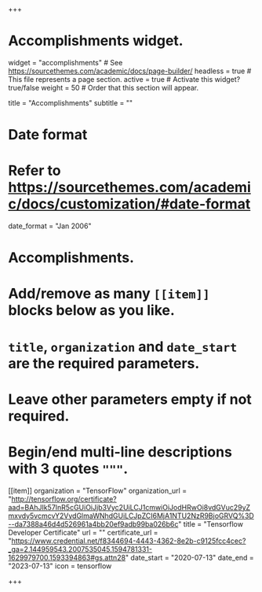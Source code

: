 +++
# Accomplishments widget.
widget = "accomplishments"  # See https://sourcethemes.com/academic/docs/page-builder/
headless = true  # This file represents a page section.
active = true  # Activate this widget? true/false
weight = 50  # Order that this section will appear.

title = "Accomplish&shy;ments"
subtitle = ""

# Date format
#   Refer to https://sourcethemes.com/academic/docs/customization/#date-format
date_format = "Jan 2006"

# Accomplishments.
#   Add/remove as many `[[item]]` blocks below as you like.
#   `title`, `organization` and `date_start` are the required parameters.
#   Leave other parameters empty if not required.
#   Begin/end multi-line descriptions with 3 quotes `"""`.

[[item]]
  organization = "TensorFlow"
  organization_url = "http://tensorflow.org/certificate?aad=BAhJIk57InR5cGUiOiJjb3Vyc2UiLCJ1cmwiOiJodHRwOi8vdGVuc29yZmxvdy5vcmcvY2VydGlmaWNhdGUiLCJpZCI6MjA1NTU2NzR9BjoGRVQ%3D--da7388a46d4d526961a4bb20ef9adb99ba026b6c"
  title = "Tensorflow Developer Certificate"
  url = ""
  certificate_url = "https://www.credential.net/f8344694-4443-4362-8e2b-c9125fcc4cec?_ga=2.144959543.2007535045.1594781331-1629979700.1593394863#gs.attn28"
  date_start = "2020-07-13"
  date_end = "2023-07-13"
  icon = tensorflow


+++
